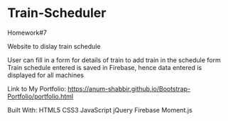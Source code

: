 # Train-Scheduler
Homework#7

Website to dislay train schedule

User can fill in a form for details of train to add train in the schedule form
Train schedule entered is saved in Firebase, hence data entered is displayed for all machines


Link to My Portfolio: https://anum-shabbir.github.io/Bootstrap-Portfolio/portfolio.html

Built With: HTML5 CSS3 JavaScript jQuery Firebase Moment.js
